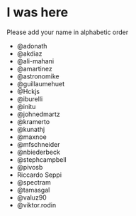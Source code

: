 # I was here

Please add your name in alphabetic order

* @adonath
* @akdiaz
* @ali-mahani 
* @amartinez
* @astronomike
* @guillaumehuet
* @Hckjs
* @iburelli
* @initu
* @johnedmartz
* @kramerto
* @kunathj
* @maxnoe
* @mfschneider
* @nbiederbeck
* @stephcampbell 
* @pivosb 
* Riccardo Seppi
* @spectram
* @tamasgal
* @valuz90
* @viktor.rodin
